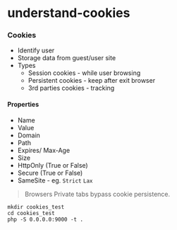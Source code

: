 # understand-cookies

### Cookies
- Identify user
- Storage data from guest/user site
- Types
	- Session cookies - while user browsing
	- Persistent cookies - keep after exit browser
	- 3rd parties cookies - tracking

#### Properties
- Name
- Value
- Domain
- Path
- Expires/ Max-Age
- Size
- HttpOnly (True or False)
- Secure (True or False)
- SameSite - eg. `Strict`  `Lax`

> Browsers Private tabs bypass cookie persistence.


```shell
mkdir cookies_test
cd cookies_test
php -S 0.0.0.0:9000 -t .
```

